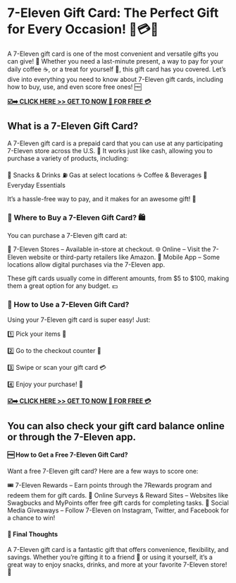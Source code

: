 # 7-Eleven Gift Card: The Perfect Gift for Every Occasion! 🏪💳🎁
A 7-Eleven gift card is one of the most convenient and versatile gifts you can give! 🎉 Whether you need a last-minute present, a way to pay for your daily coffee ☕, or a treat for yourself 🍩, this gift card has you covered. Let’s dive into everything you need to know about 7-Eleven gift cards, including how to buy, use, and even score free ones! 🆓

[**☑️➡️ CLICK HERE >> GET TO NOW 📨 FOR FREE 💳**](https://smrturl.co/a/s706fb9c500/62?s1=)

## What is a 7-Eleven Gift Card?
A 7-Eleven gift card is a prepaid card that you can use at any participating 7-Eleven store across the U.S. 🏪 It works just like cash, allowing you to purchase a variety of products, including:

🍔 Snacks & Drinks
⛽ Gas at select locations
☕ Coffee & Beverages
🛒 Everyday Essentials

It’s a hassle-free way to pay, and it makes for an awesome gift! 🎁

###  🔹 Where to Buy a 7-Eleven Gift Card? 🛍️
You can purchase a 7-Eleven gift card at:

🏪 7-Eleven Stores – Available in-store at checkout.
🌐 Online – Visit the 7-Eleven website or third-party retailers like Amazon.
📱 Mobile App – Some locations allow digital purchases via the 7-Eleven app.

These gift cards usually come in different amounts, from $5 to $100, making them a great option for any budget. 💵

### 🎯 How to Use a 7-Eleven Gift Card?
Using your 7-Eleven gift card is super easy! Just:

1️⃣ Pick your items 🛒

2️⃣ Go to the checkout counter 🏪

3️⃣ Swipe or scan your gift card 💳

4️⃣ Enjoy your purchase! 🎉

[**☑️➡️ CLICK HERE >> GET TO NOW 📨 FOR FREE 💳**](https://smrturl.co/a/s706fb9c500/62?s1=)

## You can also check your gift card balance online or through the 7-Eleven app.

#### 🆓 How to Get a Free 7-Eleven Gift Card?
Want a free 7-Eleven gift card? Here are a few ways to score one:

🎟 7-Eleven Rewards – Earn points through the 7Rewards program and redeem them for gift cards.
🎯 Online Surveys & Reward Sites – Websites like Swagbucks and MyPoints offer free gift cards for completing tasks.
📢 Social Media Giveaways – Follow 7-Eleven on Instagram, Twitter, and Facebook for a chance to win!

#### 🎉 Final Thoughts
A 7-Eleven gift card is a fantastic gift that offers convenience, flexibility, and savings. Whether you’re gifting it to a friend 🎁 or using it yourself, it’s a great way to enjoy snacks, drinks, and more at your favorite 7-Eleven store! 🚀
